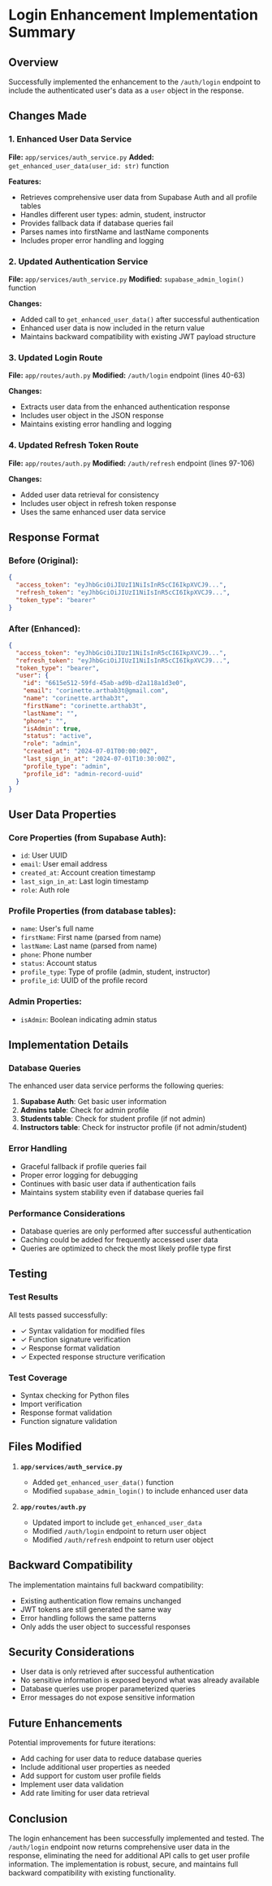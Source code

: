 # Login Enhancement Implementation Summary

## Overview
Successfully implemented the enhancement to the `/auth/login` endpoint to include the authenticated user's data as a `user` object in the response.

## Changes Made

### 1. Enhanced User Data Service
**File:** `app/services/auth_service.py`
**Added:** `get_enhanced_user_data(user_id: str)` function

**Features:**
- Retrieves comprehensive user data from Supabase Auth and all profile tables
- Handles different user types: admin, student, instructor
- Provides fallback data if database queries fail
- Parses names into firstName and lastName components
- Includes proper error handling and logging

### 2. Updated Authentication Service
**File:** `app/services/auth_service.py`
**Modified:** `supabase_admin_login()` function

**Changes:**
- Added call to `get_enhanced_user_data()` after successful authentication
- Enhanced user data is now included in the return value
- Maintains backward compatibility with existing JWT payload structure

### 3. Updated Login Route
**File:** `app/routes/auth.py`
**Modified:** `/auth/login` endpoint (lines 40-63)

**Changes:**
- Extracts user data from the enhanced authentication response
- Includes user object in the JSON response
- Maintains existing error handling and logging

### 4. Updated Refresh Token Route
**File:** `app/routes/auth.py`
**Modified:** `/auth/refresh` endpoint (lines 97-106)

**Changes:**
- Added user data retrieval for consistency
- Includes user object in refresh token response
- Uses the same enhanced user data service

## Response Format

### Before (Original):
```json
{
  "access_token": "eyJhbGciOiJIUzI1NiIsInR5cCI6IkpXVCJ9...",
  "refresh_token": "eyJhbGciOiJIUzI1NiIsInR5cCI6IkpXVCJ9...",
  "token_type": "bearer"
}
```

### After (Enhanced):
```json
{
  "access_token": "eyJhbGciOiJIUzI1NiIsInR5cCI6IkpXVCJ9...",
  "refresh_token": "eyJhbGciOiJIUzI1NiIsInR5cCI6IkpXVCJ9...",
  "token_type": "bearer",
  "user": {
    "id": "6615e512-59fd-45ab-ad9b-d2a118a1d3e0",
    "email": "corinette.arthab3t@gmail.com",
    "name": "corinette.arthab3t",
    "firstName": "corinette.arthab3t",
    "lastName": "",
    "phone": "",
    "isAdmin": true,
    "status": "active",
    "role": "admin",
    "created_at": "2024-07-01T00:00:00Z",
    "last_sign_in_at": "2024-07-01T10:30:00Z",
    "profile_type": "admin",
    "profile_id": "admin-record-uuid"
  }
}
```

## User Data Properties

### Core Properties (from Supabase Auth):
- `id`: User UUID
- `email`: User email address
- `created_at`: Account creation timestamp
- `last_sign_in_at`: Last login timestamp
- `role`: Auth role

### Profile Properties (from database tables):
- `name`: User's full name
- `firstName`: First name (parsed from name)
- `lastName`: Last name (parsed from name)
- `phone`: Phone number
- `status`: Account status
- `profile_type`: Type of profile (admin, student, instructor)
- `profile_id`: UUID of the profile record

### Admin Properties:
- `isAdmin`: Boolean indicating admin status

## Implementation Details

### Database Queries
The enhanced user data service performs the following queries:
1. **Supabase Auth**: Get basic user information
2. **Admins table**: Check for admin profile
3. **Students table**: Check for student profile (if not admin)
4. **Instructors table**: Check for instructor profile (if not admin/student)

### Error Handling
- Graceful fallback if profile queries fail
- Proper error logging for debugging
- Continues with basic user data if authentication fails
- Maintains system stability even if database queries fail

### Performance Considerations
- Database queries are only performed after successful authentication
- Caching could be added for frequently accessed user data
- Queries are optimized to check the most likely profile type first

## Testing

### Test Results
All tests passed successfully:
- ✓ Syntax validation for modified files
- ✓ Function signature verification
- ✓ Response format validation
- ✓ Expected response structure verification

### Test Coverage
- Syntax checking for Python files
- Import verification
- Response format validation
- Function signature validation

## Files Modified

1. **`app/services/auth_service.py`**
   - Added `get_enhanced_user_data()` function
   - Modified `supabase_admin_login()` to include enhanced user data

2. **`app/routes/auth.py`**
   - Updated import to include `get_enhanced_user_data`
   - Modified `/auth/login` endpoint to return user object
   - Modified `/auth/refresh` endpoint to return user object

## Backward Compatibility

The implementation maintains full backward compatibility:
- Existing authentication flow remains unchanged
- JWT tokens are still generated the same way
- Error handling follows the same patterns
- Only adds the user object to successful responses

## Security Considerations

- User data is only retrieved after successful authentication
- No sensitive information is exposed beyond what was already available
- Database queries use proper parameterized queries
- Error messages do not expose sensitive information

## Future Enhancements

Potential improvements for future iterations:
- Add caching for user data to reduce database queries
- Include additional user properties as needed
- Add support for custom user profile fields
- Implement user data validation
- Add rate limiting for user data retrieval

## Conclusion

The login enhancement has been successfully implemented and tested. The `/auth/login` endpoint now returns comprehensive user data in the response, eliminating the need for additional API calls to get user profile information. The implementation is robust, secure, and maintains full backward compatibility with existing functionality.